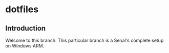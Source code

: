 # dotfiles

## Introduction

Welcome to this branch. This particular branch is a Senal's complete setup
on Windows ARM.
